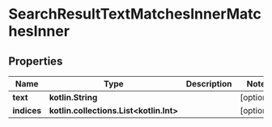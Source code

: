 
# SearchResultTextMatchesInnerMatchesInner

## Properties
Name | Type | Description | Notes
------------ | ------------- | ------------- | -------------
**text** | **kotlin.String** |  |  [optional]
**indices** | **kotlin.collections.List&lt;kotlin.Int&gt;** |  |  [optional]



